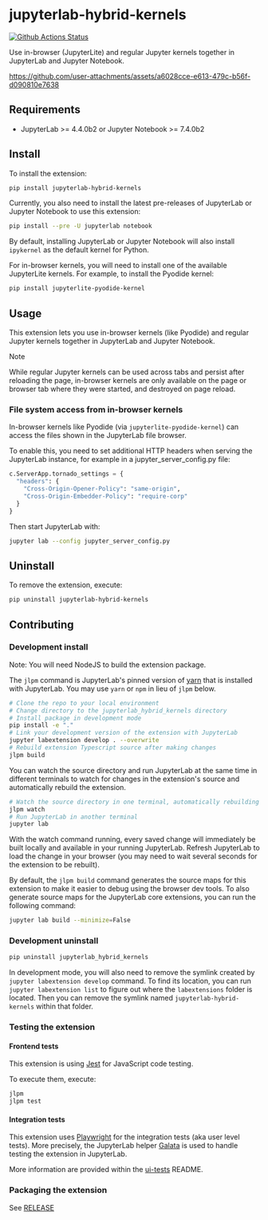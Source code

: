 # jupyterlab-hybrid-kernels

[![Github Actions Status](https://github.com/jtpio/jupyterlab-hybrid-kernels/workflows/Build/badge.svg)](https://github.com/jtpio/jupyterlab-hybrid-kernels/actions/workflows/build.yml)

Use in-browser (JupyterLite) and regular Jupyter kernels together in JupyterLab and Jupyter Notebook.

https://github.com/user-attachments/assets/a6028cce-e613-479c-b56f-d090810e7638

## Requirements

- JupyterLab >= 4.4.0b2 or Jupyter Notebook >= 7.4.0b2

## Install

To install the extension:

```bash
pip install jupyterlab-hybrid-kernels
```

Currently, you also need to install the latest pre-releases of JupyterLab or Jupyter Notebook to use this extension:

```bash
pip install --pre -U jupyterlab notebook
```

By default, installing JupyterLab or Jupyter Notebook will also install `ipykernel` as the default kernel for Python.

For in-browser kernels, you will need to install one of the available JupyterLite kernels. For example, to install the Pyodide kernel:

```bash
pip install jupyterlite-pyodide-kernel
```

## Usage

This extension lets you use in-browser kernels (like Pyodide) and regular Jupyter kernels together in JupyterLab and Jupyter Notebook.

> [!NOTE]
> While regular Jupyter kernels can be used across tabs and persist after reloading the page, in-browser kernels are only available on the page or browser tab where they were started, and destroyed on page reload.

### File system access from in-browser kernels

In-browser kernels like Pyodide (via `jupyterlite-pyodide-kernel`) can access the files shown in the JupyterLab file browser.

To enable this, you need to set additional HTTP headers when serving the JupyterLab instance, for example in a jupyter_server_config.py file:

```python
c.ServerApp.tornado_settings = {
  "headers": {
    "Cross-Origin-Opener-Policy": "same-origin",
    "Cross-Origin-Embedder-Policy": "require-corp"
  }
}
```

Then start JupyterLab with:

```bash
jupyter lab --config jupyter_server_config.py
```

## Uninstall

To remove the extension, execute:

```bash
pip uninstall jupyterlab-hybrid-kernels
```

## Contributing

### Development install

Note: You will need NodeJS to build the extension package.

The `jlpm` command is JupyterLab's pinned version of
[yarn](https://yarnpkg.com/) that is installed with JupyterLab. You may use
`yarn` or `npm` in lieu of `jlpm` below.

```bash
# Clone the repo to your local environment
# Change directory to the jupyterlab_hybrid_kernels directory
# Install package in development mode
pip install -e "."
# Link your development version of the extension with JupyterLab
jupyter labextension develop . --overwrite
# Rebuild extension Typescript source after making changes
jlpm build
```

You can watch the source directory and run JupyterLab at the same time in different terminals to watch for changes in the extension's source and automatically rebuild the extension.

```bash
# Watch the source directory in one terminal, automatically rebuilding when needed
jlpm watch
# Run JupyterLab in another terminal
jupyter lab
```

With the watch command running, every saved change will immediately be built locally and available in your running JupyterLab. Refresh JupyterLab to load the change in your browser (you may need to wait several seconds for the extension to be rebuilt).

By default, the `jlpm build` command generates the source maps for this extension to make it easier to debug using the browser dev tools. To also generate source maps for the JupyterLab core extensions, you can run the following command:

```bash
jupyter lab build --minimize=False
```

### Development uninstall

```bash
pip uninstall jupyterlab_hybrid_kernels
```

In development mode, you will also need to remove the symlink created by `jupyter labextension develop`
command. To find its location, you can run `jupyter labextension list` to figure out where the `labextensions`
folder is located. Then you can remove the symlink named `jupyterlab-hybrid-kernels` within that folder.

### Testing the extension

#### Frontend tests

This extension is using [Jest](https://jestjs.io/) for JavaScript code testing.

To execute them, execute:

```sh
jlpm
jlpm test
```

#### Integration tests

This extension uses [Playwright](https://playwright.dev/docs/intro) for the integration tests (aka user level tests).
More precisely, the JupyterLab helper [Galata](https://github.com/jupyterlab/jupyterlab/tree/master/galata) is used to handle testing the extension in JupyterLab.

More information are provided within the [ui-tests](./ui-tests/README.md) README.

### Packaging the extension

See [RELEASE](RELEASE.md)
